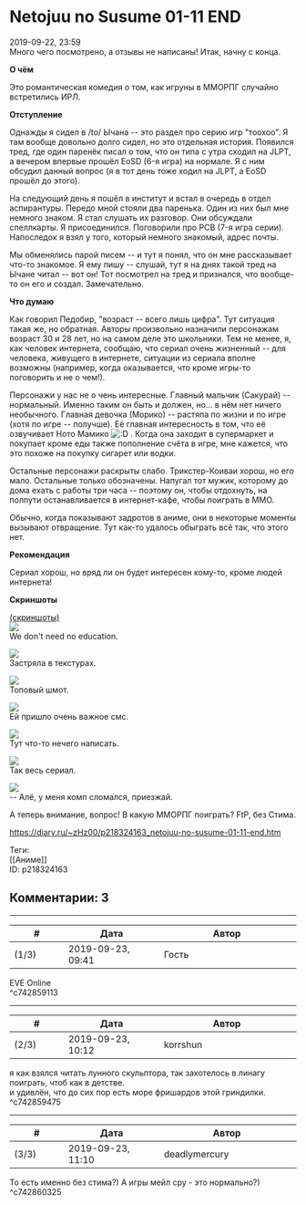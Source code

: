 Netojuu no Susume 01-11 END
===========================

  
2019-09-22, 23:59  
 Много чего посмотрено, а отзывы не написаны! Итак, начну с конца.   
   
  **О чём**    
   
 Это романтическая комедия о том, как игруны в ММОРПГ случайно встретились ИРЛ.   
   
  **Отступление**    
   
 Однажды я сидел в /to/ Ычана -- это раздел про серию игр "тоохоо". Я там вообще довольно долго сидел, но это отдельная история. Появился тред, где один паренёк писал о том, что он типа с утра сходил на JLPT, а вечером впервые прошёл EoSD (6-я игра) на нормале. Я с ним обсудил данный вопрос (я в тот день тоже ходил на JLPT, а EoSD прошёл до этого).   
   
 На следующий день я пошёл в институт и встал в очередь в отдел аспирантуры. Передо мной стояли два паренька. Один из них был мне немного знаком. Я стал слушать их разговор. Они обсуждали спеллкарты. Я присоединился. Поговорили про PCB (7-я игра серии). Напоследок я взял у того, который немного знакомый, адрес почты.   
   
 Мы обменялись парой писем -- и тут я понял, что он мне рассказывает что-то знакомое. Я ему пишу -- слушай, тут я на днях такой тред на Ычане читал -- вот он! Тот посмотрел на тред и признался, что вообще-то он его и создал. Замечательно.   
   
  **Что думаю**    
   
 Как говорил Педобир, "возраст -- всего лишь цифра". Тут ситуация такая же, но обратная. Авторы произвольно назначили персонажам возраст 30 и 28 лет, но на самом деле это школьники. Тем не менее, я, как человек интернета, сообщаю, что сериал очень жизненный -- для человека, живущего в интернете, ситуации из сериала вполне возможны (например, когда оказывается, что кроме игры-то поговорить и не о чем!).   
   
 Персонажи у нас не о чень интересные. Главный мальчик (Сакурай) -- нормальный. Именно таким он быть и должен, но... в нём нет ничего необычного. Главная девочка (Морико) -- растяпа по жизни и по игре (хотя по игре -- получше). Её главная интересность в том, что её озвучивает Ното Мамико ![:D](pics/1131.gif) . Когда она заходит в супермаркет и покупает кроме еды также пополнение счёта в игре, мне кажется, что это похоже на покупку сигарет или водки.   
   
 Остальные персонажи раскрыты слабо. Трикстер-Коиваи хорош, но его мало. Остальные только обозначены. Напугал тот мужик, которому до дома ехать с работы три часа -- поэтому он, чтобы отдохнуть, на полпути останавливается в интернет-кафе, чтобы поиграть в ММО.   
   
 Обычно, когда показывают задротов в аниме, они в некоторые моменты вызывают отвращение. Тут как-то удалось обыграть всё так, что этого нет.   
   
  **Рекомендация**    
   
 Сериал хорош, но вряд ли он будет интересен кому-то, кроме людей интернета!   
   
  **Скриншоты**    
   
  [(скриншоты)](https://zHz00.diary.ru/p218324163.htm?index=1#linkmore218324163m1)       
  [![](pics/PM34xXrl.png)](https://i.imgur.com/PM34xXr.png)    
 We don't need no education.   
   
  [![](pics/nbsBtQpl.png)](https://i.imgur.com/nbsBtQp.png)    
 Застряла в текстурах.   
   
  [![](pics/wjgfUpRl.png)](https://i.imgur.com/wjgfUpR.png)    
 Топовый шмот.   
   
  [![](pics/mgkSb7tl.png)](https://i.imgur.com/mgkSb7t.png)    
 Ей пришло очень важное смс.   
   
  [![](pics/j04oVv4l.png)](https://i.imgur.com/j04oVv4.png)    
 Тут что-то нечего написать.   
   
  [![](pics/PgjkRpll.png)](https://i.imgur.com/PgjkRpl.png)    
 Так весь сериал.   
   
  [![](pics/4yofdJyl.png)](https://i.imgur.com/4yofdJy.png)    
 -- Алё, у меня комп сломался, приезжай.   
      
   
 А теперь внимание, вопрос! В какую ММОРПГ поиграть? FtP, без Стима.   
  
<https://diary.ru/~zHz00/p218324163_netojuu-no-susume-01-11-end.htm>  
  
Теги:  
[[Аниме]]  
ID: p218324163  


Комментарии: 3
--------------

  


---



|         #         |              Дата              |                     Автор                     |           ID           |
| --- | --- | --- | --- |
| (1/3) | 2019-09-23, 09:41 | Гость | c742859113 |

  
 EVE Online   
 ^c742859113

---



|         #         |              Дата              |                     Автор                     |           ID           |
| --- | --- | --- | --- |
| (2/3) | 2019-09-23, 10:12 | korrshun | c742859475 |

  
 я как взялся читать лунного скульптора, так захотелось в линагу поиграть, чтоб как в детстве.   
 и удивлён, что до сих пор есть море фришардов этой гриндилки.   
 ^c742859475

---



|         #         |              Дата              |                     Автор                     |           ID           |
| --- | --- | --- | --- |
| (3/3) | 2019-09-23, 11:10 | deadlymercury | c742860325 |

  
 То есть именно без стима?) А игры мейл сру - это нормально?)   
 ^c742860325